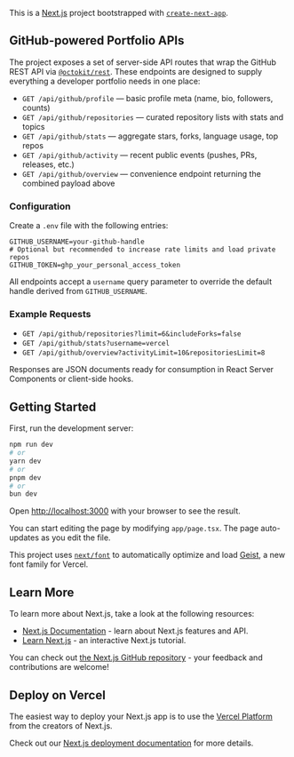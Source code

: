 This is a [Next.js](https://nextjs.org) project bootstrapped with [`create-next-app`](https://nextjs.org/docs/app/api-reference/cli/create-next-app).

## GitHub-powered Portfolio APIs

The project exposes a set of server-side API routes that wrap the GitHub REST API via [`@octokit/rest`](https://github.com/octokit/octokit.js). These endpoints are designed to supply everything a developer portfolio needs in one place:

- `GET /api/github/profile` &mdash; basic profile meta (name, bio, followers, counts)
- `GET /api/github/repositories` &mdash; curated repository lists with stats and topics
- `GET /api/github/stats` &mdash; aggregate stars, forks, language usage, top repos
- `GET /api/github/activity` &mdash; recent public events (pushes, PRs, releases, etc.)
- `GET /api/github/overview` &mdash; convenience endpoint returning the combined payload above

### Configuration

Create a `.env` file with the following entries:

```
GITHUB_USERNAME=your-github-handle
# Optional but recommended to increase rate limits and load private repos
GITHUB_TOKEN=ghp_your_personal_access_token
```

All endpoints accept a `username` query parameter to override the default handle derived from `GITHUB_USERNAME`.

### Example Requests

- `GET /api/github/repositories?limit=6&includeForks=false`
- `GET /api/github/stats?username=vercel`
- `GET /api/github/overview?activityLimit=10&repositoriesLimit=8`

Responses are JSON documents ready for consumption in React Server Components or client-side hooks.

## Getting Started

First, run the development server:

```bash
npm run dev
# or
yarn dev
# or
pnpm dev
# or
bun dev
```

Open [http://localhost:3000](http://localhost:3000) with your browser to see the result.

You can start editing the page by modifying `app/page.tsx`. The page auto-updates as you edit the file.

This project uses [`next/font`](https://nextjs.org/docs/app/building-your-application/optimizing/fonts) to automatically optimize and load [Geist](https://vercel.com/font), a new font family for Vercel.

## Learn More

To learn more about Next.js, take a look at the following resources:

- [Next.js Documentation](https://nextjs.org/docs) - learn about Next.js features and API.
- [Learn Next.js](https://nextjs.org/learn) - an interactive Next.js tutorial.

You can check out [the Next.js GitHub repository](https://github.com/vercel/next.js) - your feedback and contributions are welcome!

## Deploy on Vercel

The easiest way to deploy your Next.js app is to use the [Vercel Platform](https://vercel.com/new?utm_medium=default-template&filter=next.js&utm_source=create-next-app&utm_campaign=create-next-app-readme) from the creators of Next.js.

Check out our [Next.js deployment documentation](https://nextjs.org/docs/app/building-your-application/deploying) for more details.
